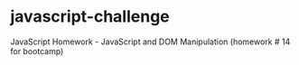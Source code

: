 # javascript-challenge
JavaScript Homework - JavaScript and DOM Manipulation (homework # 14 for bootcamp)
